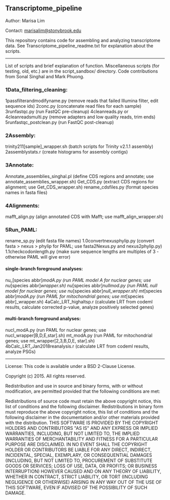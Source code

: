 Transcriptome_pipeline
-
Author: Marisa Lim

Contact: marisalim@stonybrook.edu

This repository contains code for assembling and analyzing transcriptome data. See Transcriptome_pipeline_readme.txt for explanation about the scripts.

---
List of scripts and brief explanation of function. Miscellaneous scripts (for testing, old, etc.) are in the script_sandbox/ directory.
Code contributions from Sonal Singhal and Mark Phuong.

### 1Data_filtering_cleaning: 
1passfilterandmodifyname.py (remove reads that failed Illumina filter, edit sequence ids)
2conc.py (concatenate read files for each sample)
3runfastqc.py (run FastQC pre-cleanup)
4cleanreads.py or 4cleanreadsmulti.py (remove adapters and low quality reads, trim ends)
5runfastqc_postclean.py (run FastQC post-cleanup)

### 2Assembly:
trinity211[sample]_wrapper.sh (batch scripts for Trinity v2.1.1 assembly)
2assemblystats.r (create histograms for assembly contigs)

### 3Annotate:
Annotate_assemblies_singhal.pl (define CDS regions and annotate; use annotate_assemblies_wrapper.sh) 
Get_CDS.py (extract CDS regions for alignment; use Get_CDS_wrapper.sh)
rename_cdsfiles.py (format species names in fasta files)

### 4Alignments:
mafft_align.py (align annotated CDS with Mafft; use mafft_align_wrapper.sh)

### 5Run_PAML:
rename_sp.py (edit fasta file names)
1.0convertnexusphylip.py (convert fasta > nexus > phylip for PAML; use fasta2Nexus.py and nexus2phylip.py)
1.1checkcodonlength.py (make sure sequence lengths are multiples of 3 - otherwise PAML will give error)
  #### single-branch foreground analyses:
  nu_[species abbr]_modA.py (run PAML model A for nuclear genes; use nu_[species abbr]_wrapper.sh)
  nu_[species abbr]_nullmod.py (run PAML null model for nuclear genes; use nu_[species abbr]_null_wrapper.sh)
  mt_[species abbr]_modA.py (run PAML for mitochondrial genes; use mt_[species abbr]_wrapper.sh) 
  4aCalc_LRT_highaltsp.r (calculate LRT from codeml results, calculate corrected p-value, analyze positively selected genes)
  
  #### multi-branch foreground analyses:
  nucl_modA.py (run PAML for nuclear genes; use nucl_wrapper[B,D,E,star].sh)
  mt_modA.py (run PAML for mitochondrial genes; use mt_wrapper[2,3,B,D,E, star].sh)    
4bCalc_LRT_Jan2018reanalysis.r (calculate LRT from codeml results, analyze PSGs)

---


License: This code is available under a BSD 2-Clause License.

Copyright (c) 2015. All rights reserved.

Redistribution and use in source and binary forms, with or without modification, are permitted provided that the 
following conditions are met:

Redistributions of source code must retain the above copyright notice, this list of conditions and the following disclaimer. 
Redistributions in binary form must reproduce the above copyright notice, this list of conditions and the following disclaimer 
in the documentation and/or other materials provided with the distribution. 
THIS SOFTWARE IS PROVIDED BY THE COPYRIGHT HOLDERS AND CONTRIBUTORS "AS IS" AND ANY EXPRESS OR IMPLIED WARRANTIES, 
INCLUDING, BUT NOT LIMITED TO, THE IMPLIED WARRANTIES OF MERCHANTABILITY AND FITNESS FOR A PARTICULAR PURPOSE ARE DISCLAIMED. 
IN NO EVENT SHALL THE COPYRIGHT HOLDER OR CONTRIBUTORS BE LIABLE FOR ANY DIRECT, INDIRECT, INCIDENTAL, SPECIAL, 
EXEMPLARY, OR CONSEQUENTIAL DAMAGES (INCLUDING, BUT NOT LIMITED TO, PROCUREMENT OF SUBSTITUTE GOODS OR SERVICES; 
LOSS OF USE, DATA, OR PROFITS; OR BUSINESS INTERRUPTION) HOWEVER CAUSED AND ON ANY THEORY OF LIABILITY, WHETHER IN CONTRACT, 
STRICT LIABILITY, OR TORT (INCLUDING NEGLIGENCE OR OTHERWISE) ARISING IN ANY WAY OUT OF THE USE OF THIS SOFTWARE, 
EVEN IF ADVISED OF THE POSSIBILITY OF SUCH DAMAGE.
